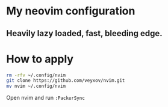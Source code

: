 # My neovim configuration
## Heavily lazy loaded, fast, bleeding edge.

# How to apply
```bash
rm -rfv ~/.config/nvim
git clone https://github.com/veyxov/nvim.git
mv nvim ~/.config/nvim
```
Open nvim and run `:PackerSync`
